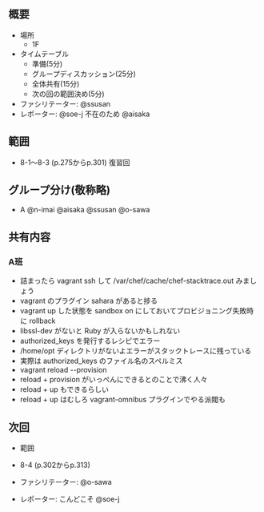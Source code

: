 概要
---

+ 場所
  + 1F
+ タイムテーブル
  + 準備(5分)
  + グループディスカッション(25分)
  + 全体共有(15分)
  + 次の回の範囲決め(5分)
+ ファシリテーター: @ssusan
+ レポーター: @soe-j 不在のため @aisaka

範囲
---

+ 8-1〜8-3 (p.275からp.301) 復習回

グループ分け(敬称略)
---

+ A @n-imai @aisaka @ssusan @o-sawa

共有内容
---

### A班

+ 詰まったら vagrant ssh して /var/chef/cache/chef-stacktrace.out みましょう
+ vagrant のプラグイン sahara があると捗る
 + vagrant up した状態を sandbox on にしておいてプロビジョニング失敗時に rollback
+ libssl-dev がないと Ruby が入らないかもしれない
+ authorized_keys を発行するレシピでエラー
 + /home/opt ディレクトリがないよエラーがスタックトレースに残っている
 + 実際は authorized_keys のファイル名のスペルミス
+ vagrant reload --provision
 + reload + provision がいっぺんにできるとのことで沸く人々
 + reload + up もできるらしい
 + reload + up はむしろ vagrant-omnibus プラグインでやる派閥も

次回
---

+ 範囲
 + 8-4 (p.302からp.313)

+ ファシリテーター: @o-sawa
+ レポーター: こんどこそ @soe-j
